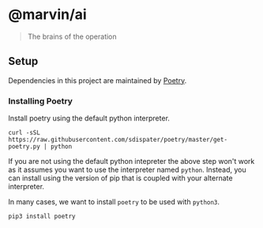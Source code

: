 # @marvin/ai

> The brains of the operation

## Setup

Dependencies in this project are maintained by [Poetry](https://poetry.eustace.io/).

### Installing Poetry

Install poetry using the default python interpreter.

```shell
curl -sSL https://raw.githubusercontent.com/sdispater/poetry/master/get-poetry.py | python
```

If you are not using the default python intepreter the above step won't work as it assumes you want to use the interpreter named `python`. Instead, you can install using the version of pip that is coupled with your alternate interpreter.

In many cases, we want to install `poetry` to be used with `python3`.

```shell
pip3 install poetry
```

